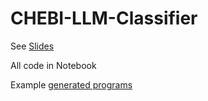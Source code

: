 # CHEBI-LLM-Classifier

See [Slides](https://docs.google.com/presentation/d/1VJvRptWu6FhTTmZGM4X3ymbxn9JwYPWDUp9djfMfDao/edit#slide=id.p)

All code in Notebook

Example [generated programs](results/results-claude-sonnet-run3/programs/)
